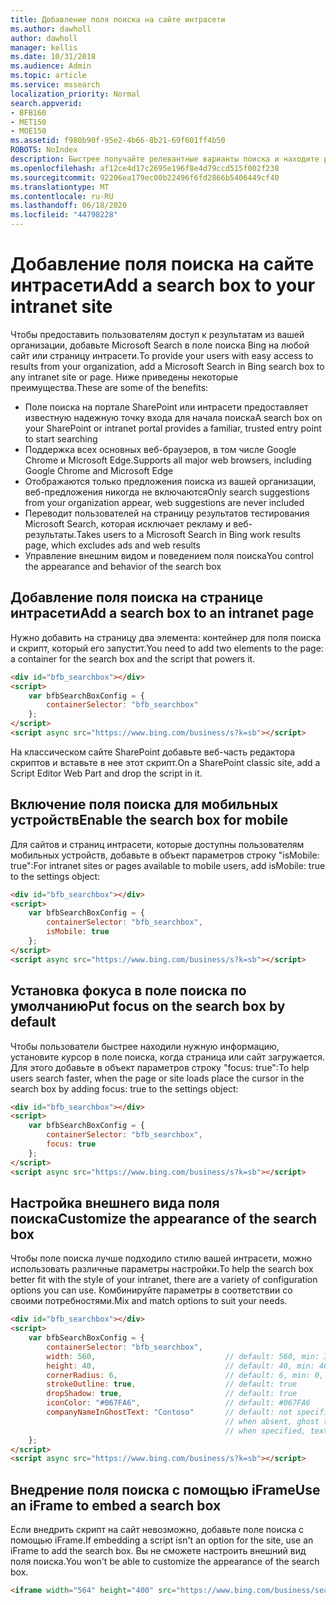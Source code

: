 ```yaml
---
title: Добавление поля поиска на сайте интрасети
ms.author: dawholl
author: dawholl
manager: kellis
ms.date: 10/31/2018
ms.audience: Admin
ms.topic: article
ms.service: mssearch
localization_priority: Normal
search.appverid:
- BFB160
- MET150
- MOE150
ms.assetid: f980b90f-95e2-4b66-8b21-69f601ff4b50
ROBOTS: NoIndex
description: Быстрее получайте релевантные варианты поиска и находите результаты, связанные с работой, добавив поле Поиска (Майкрософт) на сайт или страницу интрасети.
ms.openlocfilehash: af12ce4d17c2695e196f8e4d79ccd515f002f238
ms.sourcegitcommit: 92206ea179ec00b22496f6fd2866b5406449cf40
ms.translationtype: MT
ms.contentlocale: ru-RU
ms.lasthandoff: 06/18/2020
ms.locfileid: "44798228"
---
```

# <a name="add-a-search-box-to-your-intranet-site"></a><span data-ttu-id="c6a63-103">Добавление поля поиска на сайте интрасети</span><span class="sxs-lookup"><span data-stu-id="c6a63-103">Add a search box to your intranet site</span></span>

<span data-ttu-id="c6a63-104">Чтобы предоставить пользователям доступ к результатам из вашей организации, добавьте Microsoft Search в поле поиска Bing на любой сайт или страницу интрасети.</span><span class="sxs-lookup"><span data-stu-id="c6a63-104">To provide your users with easy access to results from your organization, add a Microsoft Search in Bing search box to any intranet site or page.</span></span> <span data-ttu-id="c6a63-105">Ниже приведены некоторые преимущества.</span><span class="sxs-lookup"><span data-stu-id="c6a63-105">These are some of the benefits:</span></span>

- <span data-ttu-id="c6a63-106">Поле поиска на портале SharePoint или интрасети предоставляет известную надежную точку входа для начала поиска</span><span class="sxs-lookup"><span data-stu-id="c6a63-106">A search box on your SharePoint or intranet portal provides a familiar, trusted entry point to start searching</span></span>
- <span data-ttu-id="c6a63-107">Поддержка всех основных веб-браузеров, в том числе Google Chrome и Microsoft Edge.</span><span class="sxs-lookup"><span data-stu-id="c6a63-107">Supports all major web browsers, including Google Chrome and Microsoft Edge</span></span>
- <span data-ttu-id="c6a63-108">Отображаются только предложения поиска из вашей организации, веб-предложения никогда не включаются</span><span class="sxs-lookup"><span data-stu-id="c6a63-108">Only search suggestions from your organization appear, web suggestions are never included</span></span>
- <span data-ttu-id="c6a63-109">Переводит пользователей на страницу результатов тестирования Microsoft Search, которая исключает рекламу и веб-результаты.</span><span class="sxs-lookup"><span data-stu-id="c6a63-109">Takes users to a Microsoft Search in Bing work results page, which excludes ads and web results</span></span>
- <span data-ttu-id="c6a63-110">Управление внешним видом и поведением поля поиска</span><span class="sxs-lookup"><span data-stu-id="c6a63-110">You control the appearance and behavior of the search box</span></span>
  
## <a name="add-a-search-box-to-an-intranet-page"></a><span data-ttu-id="c6a63-111">Добавление поля поиска на странице интрасети</span><span class="sxs-lookup"><span data-stu-id="c6a63-111">Add a search box to an intranet page</span></span>

<span data-ttu-id="c6a63-112">Нужно добавить на страницу два элемента: контейнер для поля поиска и скрипт, который его запустит.</span><span class="sxs-lookup"><span data-stu-id="c6a63-112">You need to add two elements to the page: a container for the search box and the script that powers it.</span></span>
  
```html
<div id="bfb_searchbox"></div>
<script>
    var bfbSearchBoxConfig = {
        containerSelector: "bfb_searchbox"
    };
</script>
<script async src="https://www.bing.com/business/s?k=sb"></script>
```

<span data-ttu-id="c6a63-113">На классическом сайте SharePoint добавьте веб-часть редактора скриптов и вставьте в нее этот скрипт.</span><span class="sxs-lookup"><span data-stu-id="c6a63-113">On a SharePoint classic site, add a Script Editor Web Part and drop the script in it.</span></span>
  
## <a name="enable-the-search-box-for-mobile"></a><span data-ttu-id="c6a63-114">Включение поля поиска для мобильных устройств</span><span class="sxs-lookup"><span data-stu-id="c6a63-114">Enable the search box for mobile</span></span>

<span data-ttu-id="c6a63-115">Для сайтов и страниц интрасети, которые доступны пользователям мобильных устройств, добавьте в объект параметров строку "isMobile: true":</span><span class="sxs-lookup"><span data-stu-id="c6a63-115">For intranet sites or pages available to mobile users, add isMobile: true to the settings object:</span></span>
  
```html
<div id="bfb_searchbox"></div>
<script>
    var bfbSearchBoxConfig = {
        containerSelector: "bfb_searchbox", 
        isMobile: true
    };
</script>
<script async src="https://www.bing.com/business/s?k=sb"></script>
```

## <a name="put-focus-on-the-search-box-by-default"></a><span data-ttu-id="c6a63-116">Установка фокуса в поле поиска по умолчанию</span><span class="sxs-lookup"><span data-stu-id="c6a63-116">Put focus on the search box by default</span></span>

<span data-ttu-id="c6a63-117">Чтобы пользователи быстрее находили нужную информацию, установите курсор в поле поиска, когда страница или сайт загружается. Для этого добавьте в объект параметров строку "focus: true":</span><span class="sxs-lookup"><span data-stu-id="c6a63-117">To help users search faster, when the page or site loads place the cursor in the search box by adding focus: true to the settings object:</span></span>
  
```html
<div id="bfb_searchbox"></div>
<script>
    var bfbSearchBoxConfig = {
        containerSelector: "bfb_searchbox",
        focus: true
    };
</script>
<script async src="https://www.bing.com/business/s?k=sb"></script>
```

## <a name="customize-the-appearance-of-the-search-box"></a><span data-ttu-id="c6a63-118">Настройка внешнего вида поля поиска</span><span class="sxs-lookup"><span data-stu-id="c6a63-118">Customize the appearance of the search box</span></span> 

<span data-ttu-id="c6a63-119">Чтобы поле поиска лучше подходило стилю вашей интрасети, можно использовать различные параметры настройки.</span><span class="sxs-lookup"><span data-stu-id="c6a63-119">To help the search box better fit with the style of your intranet, there are a variety of configuration options you can use.</span></span> <span data-ttu-id="c6a63-120">Комбинируйте параметры в соответствии со своими потребностями.</span><span class="sxs-lookup"><span data-stu-id="c6a63-120">Mix and match options to suit your needs.</span></span>

```html
<div id="bfb_searchbox"></div>
<script>
    var bfbSearchBoxConfig = {
        containerSelector: "bfb_searchbox",
        width: 560,                             // default: 560, min: 360, max: 650
        height: 40,                             // default: 40, min: 40, max: 72
        cornerRadius: 6,                        // default: 6, min: 0, max: 25                                   
        strokeOutline: true,                    // default: true
        dropShadow: true,                       // default: true
        iconColor: "#067FA6",                   // default: #067FA6
        companyNameInGhostText: "Contoso"       // default: not specified
                                                // when absent, ghost text will be "Search work"
                                                // when specified, text will be "Search <companyNameInGhostText>"
    };
</script>
<script async src="https://www.bing.com/business/s?k=sb"></script>
```

## <a name="use-an-iframe-to-embed-a-search-box"></a><span data-ttu-id="c6a63-121">Внедрение поля поиска с помощью iFrame</span><span class="sxs-lookup"><span data-stu-id="c6a63-121">Use an iFrame to embed a search box</span></span>

<span data-ttu-id="c6a63-122">Если внедрить скрипт на сайт невозможно, добавьте поле поиска с помощью iFrame.</span><span class="sxs-lookup"><span data-stu-id="c6a63-122">If embedding a script isn't an option for the site, use an iFrame to add the search box.</span></span> <span data-ttu-id="c6a63-123">Вы не сможете настроить внешний вид поля поиска.</span><span class="sxs-lookup"><span data-stu-id="c6a63-123">You won't be able to customize the appearance of the search box.</span></span>
  
```html
<iframe width="564" height="400" src="https://www.bing.com/business/searchbox"></iframe>
```
